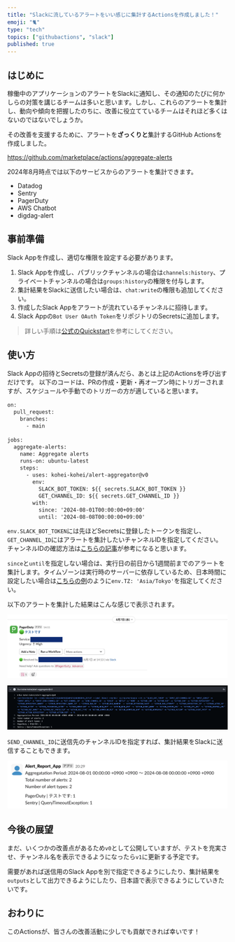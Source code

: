```yaml
---
title: "Slackに流しているアラートをいい感じに集計するActionsを作成しました！"
emoji: "🐈"
type: "tech"
topics: ["githubactions", "slack"]
published: true
---
```


## はじめに

稼働中のアプリケーションのアラートをSlackに通知し、その通知のたびに何かしらの対策を講じるチームは多いと思います。しかし、これらのアラートを集計し、動向や傾向を把握したのちに、改善に役立てているチームはそれほど多くはないのではないでしょうか。

その改善を支援するために、アラートを**ざっくりと**集計するGitHub Actionsを作成しました。

https://github.com/marketplace/actions/aggregate-alerts

2024年8月時点では以下のサービスからのアラートを集計できます。

- Datadog
- Sentry
- PagerDuty
- AWS Chatbot
- digdag-alert

## 事前準備

Slack Appを作成し、適切な権限を設定する必要があります。

1. Slack Appを作成し、パブリックチャンネルの場合は`channels:history`、プライベートチャンネルの場合は`groups:history`の権限を付与します。
2. 集計結果をSlackに送信したい場合は、`chat:write`の権限も追加してください。
2. 作成したSlack Appをアラートが流れているチャンネルに招待します。
3. Slack Appの`Bot User OAuth Token`をリポジトリのSecretsに追加します。

> 詳しい手順は[公式のQuickstart](https://api.slack.com/quickstart)を参考にしてください。

## 使い方

Slack Appの招待とSecretsの登録が済んだら、あとは上記のActionsを呼び出すだけです。
以下のコードは、PRの作成・更新・再オープン時にトリガーされますが、スケジュールや手動でのトリガーの方が適していると思います。

```
on:
  pull_request:
    branches:
      - main

jobs:
  aggregate-alerts:
    name: Aggregate alerts
    runs-on: ubuntu-latest
    steps:
      - uses: kohei-kohei/alert-aggregator@v0
        env:
          SLACK_BOT_TOKEN: ${{ secrets.SLACK_BOT_TOKEN }}
          GET_CHANNEL_ID: ${{ secrets.GET_CHANNEL_ID }}
        with:
          since: '2024-08-01T00:00:00+09:00'
          until: '2024-08-08T00:00:00+09:00'
```

`env.SLACK_BOT_TOKEN`には先ほどSecretsに登録したトークンを指定し、`GET_CHANNEL_ID`にはアラートを集計したいチャンネルIDを指定してください。チャンネルIDの確認方法は[こちらの記事](https://intercom.help/yoom/ja/articles/5480072-slack%E3%81%AE%E3%83%81%E3%83%A3%E3%83%B3%E3%83%8D%E3%83%ABid%E3%81%AE%E7%A2%BA%E8%AA%8D%E6%96%B9%E6%B3%95)が参考になると思います。

`since`と`until`を指定しない場合は、実行日の前日から1週間前までのアラートを集計します。タイムゾーンは実行時のサーバーに依存しているため、日本時間に設定したい場合は[こちらの例](https://github.com/marketplace/actions/aggregate-alerts#just-aggregating-alerts)のように`env.TZ: 'Asia/Tokyo'`を指定してください。

以下のアラートを集計した結果はこんな感じで表示されます。

![](/images/alert-aggregator/alert.png)

![](/images/alert-aggregator/actions.png)

`SEND_CHANNEL_ID`に送信先のチャンネルIDを指定すれば、集計結果をSlackに送信することもできます。

![](/images/alert-aggregator/result.png)

## 今後の展望

まだ、いくつかの改善点があるため`v0`として公開していますが、テストを充実させ、チャンネル名を表示できるようになったら`v1`に更新する予定です。

需要があれば送信用のSlack Appを別で指定できるようにしたり、集計結果を`outputs`として出力できるようにしたり、日本語で表示できるようにしていきたいです。

## おわりに

このActionsが、皆さんの改善活動に少しでも貢献できれば幸いです！
